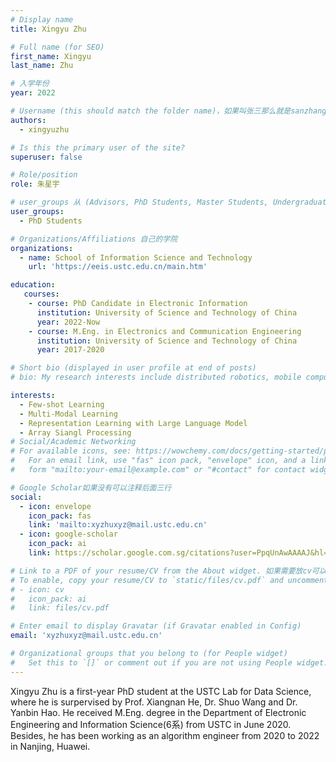 ```yaml
---
# Display name
title: Xingyu Zhu

# Full name (for SEO)
first_name: Xingyu
last_name: Zhu

# 入学年份
year: 2022

# Username (this should match the folder name)，如果叫张三那么就是sanzhang
authors:
  - xingyuzhu

# Is this the primary user of the site? 
superuser: false

# Role/position 
role: 朱星宇

# user_groups 从 (Advisors, PhD Students, Master Students, Undergraduate) 从这四个里面选
user_groups:
  - PhD Students

# Organizations/Affiliations 自己的学院
organizations:
  - name: School of Information Science and Technology
    url: 'https://eeis.ustc.edu.cn/main.htm'

education:
   courses:
    - course: PhD Candidate in Electronic Information
      institution: University of Science and Technology of China
      year: 2022-Now
    - course: M.Eng. in Electronics and Communication Engineering
      institution: University of Science and Technology of China
      year: 2017-2020

# Short bio (displayed in user profile at end of posts)
# bio: My research interests include distributed robotics, mobile computing and programmable matter.

interests:
  - Few-shot Learning
  - Multi-Modal Learning 
  - Representation Learning with Large Language Model
  - Array Siangl Processing
# Social/Academic Networking
# For available icons, see: https://wowchemy.com/docs/getting-started/page-builder/#icons
#   For an email link, use "fas" icon pack, "envelope" icon, and a link in the
#   form "mailto:your-email@example.com" or "#contact" for contact widget.

# Google Scholar如果没有可以注释后面三行
social:
  - icon: envelope
    icon_pack: fas
    link: 'mailto:xyzhuxyz@mail.ustc.edu.cn'
  - icon: google-scholar
    icon_pack: ai
    link: https://scholar.google.com.sg/citations?user=PpqUnAwAAAAJ&hl=zh-CN&oi=ao

# Link to a PDF of your resume/CV from the About widget. 如果需要放cv可以发给我
# To enable, copy your resume/CV to `static/files/cv.pdf` and uncomment the lines below.
# - icon: cv
#   icon_pack: ai
#   link: files/cv.pdf

# Enter email to display Gravatar (if Gravatar enabled in Config)
email: 'xyzhuxyz@mail.ustc.edu.cn'

# Organizational groups that you belong to (for People widget)
#   Set this to `[]` or comment out if you are not using People widget.
---
```


Xingyu Zhu is a first-year PhD student at the USTC Lab for Data Science, where he is surpervised by Prof. Xiangnan He, Dr. Shuo Wang and Dr. Yanbin Hao. He received M.Eng. degree in the Department of Electronic Engineering and Information Science(6系) from USTC in June 2020. Besides, he has been working as an algorithm engineer from 2020 to 2022 in Nanjing, Huawei.

